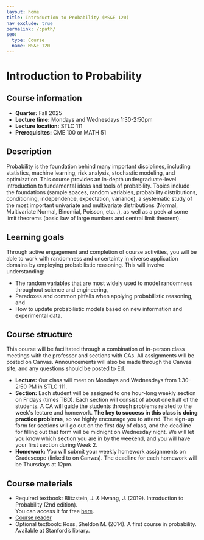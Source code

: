 ```yaml
---
layout: home
title: Introduction to Probability (MS&E 120)
nav_exclude: true
permalink: /:path/
seo:
  type: Course
  name: MS&E 120
---
```


# Introduction to Probability

## Course information

- **Quarter:** Fall 2025
- **Lecture time:** Mondays and Wednesdays 1:30-2:50pm
- **Lecture location:** STLC 111
- **Prerequisites:**  CME 100 or MATH 51

## Description

Probability is the foundation behind many important disciplines, including statistics, machine learning, risk analysis, stochastic modeling, and optimization. This course provides an in-depth undergraduate-level introduction to fundamental ideas and tools of probability. Topics include the foundations (sample spaces, random variables, probability distributions, conditioning, independence, expectation, variance), a systematic study of the most important univariate and multivariate distributions (Normal, Multivariate Normal, Binomial, Poisson, etc...), as well as a peek at some limit theorems (basic law of large numbers and central limit theorem).

## Learning goals

Through active engagement and completion of course activities, you will be able to work with randomness and uncertainty in diverse application domains by employing probabilistic reasoning. This will involve understanding:
- The random variables that are most widely used to model randomness throughout science and engineering,
- Paradoxes and common pitfalls when applying probabilistic reasoning, and
- How to update probabilistic models based on new information and experimental data.

## Course structure

This course will be facilitated through a combination of in-person class meetings with the professor and sections with CAs. All assignments will be posted on Canvas. Announcements will also be made through the Canvas site, and any questions should be posted to Ed.
- **Lecture:** Our class will meet on Mondays and Wednesdays from 1:30-2:50 PM in STLC 111.
- **Section:** Each student will be assigned to one hour-long weekly section on Fridays (times TBD). Each section will consist of about one half of the students. A CA will guide the students through problems related to the week's lecture and homework. **The key to success in this class is doing practice problems**, so we highly encourage you to attend. The sign-up form for sections will go out on the first day of class, and the deadline for filling out that form will be midnight on Wednesday night. We will let you know which section you are in by the weekend, and you will have your first section during Week 2. 
- **Homework:** You will submit your weekly homework assignments on Gradescope (linked to on Canvas). The deadline for each homework will be Thursdays at 12pm.

## Course materials
- Required textbook: Blitzstein, J. & Hwang, J. (2019). Introduction to Probability (2nd edition).  
You can access it for free [here](https://drive.google.com/file/d/1VmkAAGOYCTORq1wxSQqy255qLJjTNvBI/view?usp=sharing).
- [Course reader](https://vitercik.github.io/120notes/intro.html)
- Optional textbook: Ross, Sheldon M. (2014). A first course in probability.  
Available at Stanford’s library.
